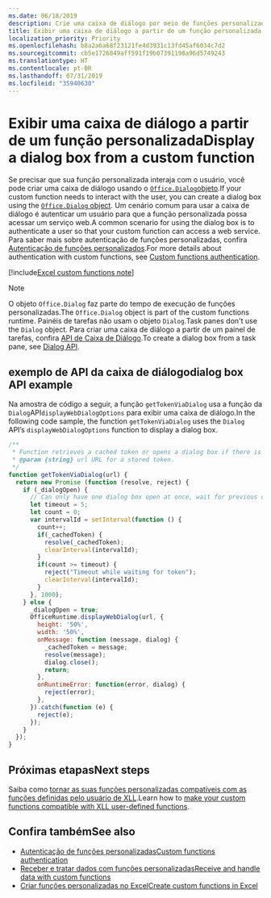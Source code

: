 ```yaml
---
ms.date: 06/18/2019
description: Crie uma caixa de diálogo por meio de funções personalizadas no Excel usando JavaScript.
title: Exibir uma caixa de diálogo a partir de um função personalizada
localization_priority: Priority
ms.openlocfilehash: b8a2a6a68f23121fe4d3931c13fd45af6034c7d2
ms.sourcegitcommit: cb5e1726849aff591f19b07391198a96d5749243
ms.translationtype: HT
ms.contentlocale: pt-BR
ms.lasthandoff: 07/31/2019
ms.locfileid: "35940630"
---
```

# <a name="display-a-dialog-box-from-a-custom-function"></a><span data-ttu-id="64d4c-103">Exibir uma caixa de diálogo a partir de um função personalizada</span><span class="sxs-lookup"><span data-stu-id="64d4c-103">Display a dialog box from a custom function</span></span>

<span data-ttu-id="64d4c-104">Se precisar que sua função personalizada interaja com o usuário, você pode criar uma caixa de diálogo usando o [`Office.Dialog`objeto](/javascript/api/office-runtime/officeruntime.dialog?view=office-js).</span><span class="sxs-lookup"><span data-stu-id="64d4c-104">If your custom function needs to interact with the user, you can create a dialog box using the [`Office.Dialog` object](/javascript/api/office-runtime/officeruntime.dialog?view=office-js).</span></span> <span data-ttu-id="64d4c-105">Um cenário comum para usar a caixa de diálogo é autenticar um usuário para que a função personalizada possa acessar um serviço web.</span><span class="sxs-lookup"><span data-stu-id="64d4c-105">A common scenario for using the dialog box is to authenticate a user so that your custom function can access a web service.</span></span> <span data-ttu-id="64d4c-106">Para saber mais sobre autenticação de funções personalizadas, confira [Autenticação de funções personalizados](./custom-functions-authentication.md).</span><span class="sxs-lookup"><span data-stu-id="64d4c-106">For more details about authentication with custom functions, see [Custom functions authentication](./custom-functions-authentication.md).</span></span>

[!include[Excel custom functions note](../includes/excel-custom-functions-note.md)]

>[!NOTE]
> <span data-ttu-id="64d4c-107">O objeto `Office.Dialog` faz parte do tempo de execução de funções personalizadas.</span><span class="sxs-lookup"><span data-stu-id="64d4c-107">The `Office.Dialog` object is part of the custom functions runtime.</span></span> <span data-ttu-id="64d4c-108">Painéis de tarefas não usam o objeto `Dialog`.</span><span class="sxs-lookup"><span data-stu-id="64d4c-108">Task panes don't use the `Dialog` object.</span></span> <span data-ttu-id="64d4c-109">Para criar uma caixa de diálogo a partir de um painel de tarefas, confira [API de Caixa de Diálogo](/office/dev/add-ins/develop/dialog-api-in-office-add-ins).</span><span class="sxs-lookup"><span data-stu-id="64d4c-109">To create a dialog box from a task pane, see [Dialog API](/office/dev/add-ins/develop/dialog-api-in-office-add-ins).</span></span>

## <a name="dialog-box-api-example"></a><span data-ttu-id="64d4c-110">exemplo de API da caixa de diálogo</span><span class="sxs-lookup"><span data-stu-id="64d4c-110">dialog box API example</span></span>

<span data-ttu-id="64d4c-111">Na amostra de código a seguir, a função `getTokenViaDialog` usa a função da `Dialog`API`displayWebDialogOptions` para exibir uma caixa de diálogo.</span><span class="sxs-lookup"><span data-stu-id="64d4c-111">In the following code sample, the function `getTokenViaDialog` uses the `Dialog` API’s `displayWebDialogOptions` function to display a dialog box.</span></span>

```js
/**
 * Function retrieves a cached token or opens a dialog box if there is no saved token. Note that this is not a sufficient example of authentication but is intended to show the capabilities of the Dialog object.
 * @param {string} url URL for a stored token.
 */
function getTokenViaDialog(url) {
  return new Promise (function (resolve, reject) {
    if (_dialogOpen) {
      // Can only have one dialog box open at once, wait for previous dialog box's token
      let timeout = 5;
      let count = 0;
      var intervalId = setInterval(function () {
        count++;
        if(_cachedToken) {
          resolve(_cachedToken);
          clearInterval(intervalId);
        }
        if(count >= timeout) {
          reject("Timeout while waiting for token");
          clearInterval(intervalId);
        }
      }, 1000);
    } else {
      _dialogOpen = true;
      OfficeRuntime.displayWebDialog(url, {
        height: '50%',
        width: '50%',
        onMessage: function (message, dialog) {
          _cachedToken = message;
          resolve(message);
          dialog.close();
          return;
        },
        onRuntimeError: function(error, dialog) {
          reject(error);
        },
      }).catch(function (e) {
        reject(e);
      });
    }
  });
}
```

## <a name="next-steps"></a><span data-ttu-id="64d4c-112">Próximas etapas</span><span class="sxs-lookup"><span data-stu-id="64d4c-112">Next steps</span></span>
<span data-ttu-id="64d4c-113">Saiba como [tornar as suas funções personalizadas compatíveis com as funções definidas pelo usuário de XLL](make-custom-functions-compatible-with-xll-udf.md).</span><span class="sxs-lookup"><span data-stu-id="64d4c-113">Learn how to [make your custom functions compatible with XLL user-defined functions](make-custom-functions-compatible-with-xll-udf.md).</span></span>

## <a name="see-also"></a><span data-ttu-id="64d4c-114">Confira também</span><span class="sxs-lookup"><span data-stu-id="64d4c-114">See also</span></span>

* [<span data-ttu-id="64d4c-115">Autenticação de funções personalizadas</span><span class="sxs-lookup"><span data-stu-id="64d4c-115">Custom functions authentication</span></span>](custom-functions-authentication.md)
* [<span data-ttu-id="64d4c-116">Receber e tratar dados com funções personalizadas</span><span class="sxs-lookup"><span data-stu-id="64d4c-116">Receive and handle data with custom functions</span></span>](custom-functions-web-reqs.md)
* [<span data-ttu-id="64d4c-117">Criar funções personalizadas no Excel</span><span class="sxs-lookup"><span data-stu-id="64d4c-117">Create custom functions in Excel</span></span>](custom-functions-overview.md)
